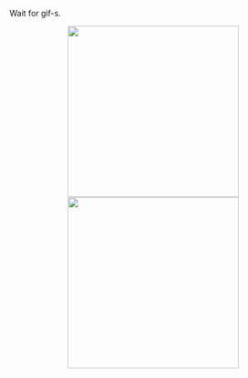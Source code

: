Wait for gif-s. 

<p align="center">
  <img src="Aviatickets/Assets.xcassets/recordings/return_3.gif" width="300">
  <img src="Aviatickets/Assets.xcassets/recordings/return.gif" width="300">
</p>
